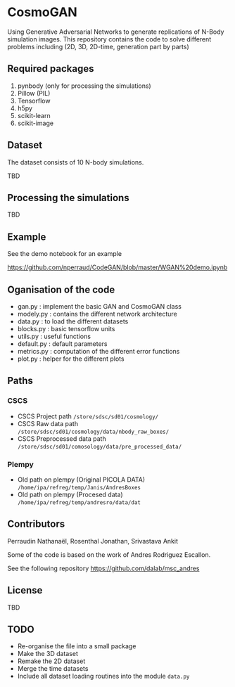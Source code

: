 # CosmoGAN

Using Generative Adversarial Networks to generate replications of N-Body simulation images. This repository contains the code to solve different problems including (2D, 3D, 2D-time, generation part by parts)

## Required packages

1. pynbody (only for processing the simulations)
2. Pillow (PIL)
3. Tensorflow
4. h5py
5. scikit-learn
6. scikit-image

## Dataset

The dataset consists of 10 N-body simulations.

TBD

## Processing the simulations

TBD

## Example
See the demo notebook for an example

https://github.com/nperraud/CodeGAN/blob/master/WGAN%20demo.ipynb

## Oganisation of the code

* gan.py : implement the basic GAN and CosmoGAN class
* modely.py : contains the different network architecture
* data.py : to load the different datasets
* blocks.py : basic tensorflow units
* utils.py : useful functions
* default.py : default parameters
* metrics.py : computation of the different error functions
* plot.py : helper for the different plots

## Paths

### CSCS
* CSCS Project path `/store/sdsc/sd01/cosmology/`
* CSCS Raw data path `/store/sdsc/sd01/cosmology/data/nbody_raw_boxes/`
* CSCS Preprocessed data path `/store/sdsc/sd01/comosology/data/pre_processed_data/`

### Plempy
* Old path on plempy (Original PICOLA DATA) `/home/ipa/refreg/temp/Janis/AndresBoxes`
* Old path on plempy (Procesed data) `/home/ipa/refreg/temp/andresro/data/dat`

## Contributors

Perraudin Nathanaël, Rosenthal Jonathan, Srivastava Ankit

Some of the code is based on the work of Andres Rodriguez Escallon.

See the following repository https://github.com/dalab/msc_andres

## License

TBD

## TODO

* Re-organise the file into a small package
* Make the 3D dataset
* Remake the 2D dataset
* Merge the time datasets
* Include all dataset loading routines into the module `data.py`
